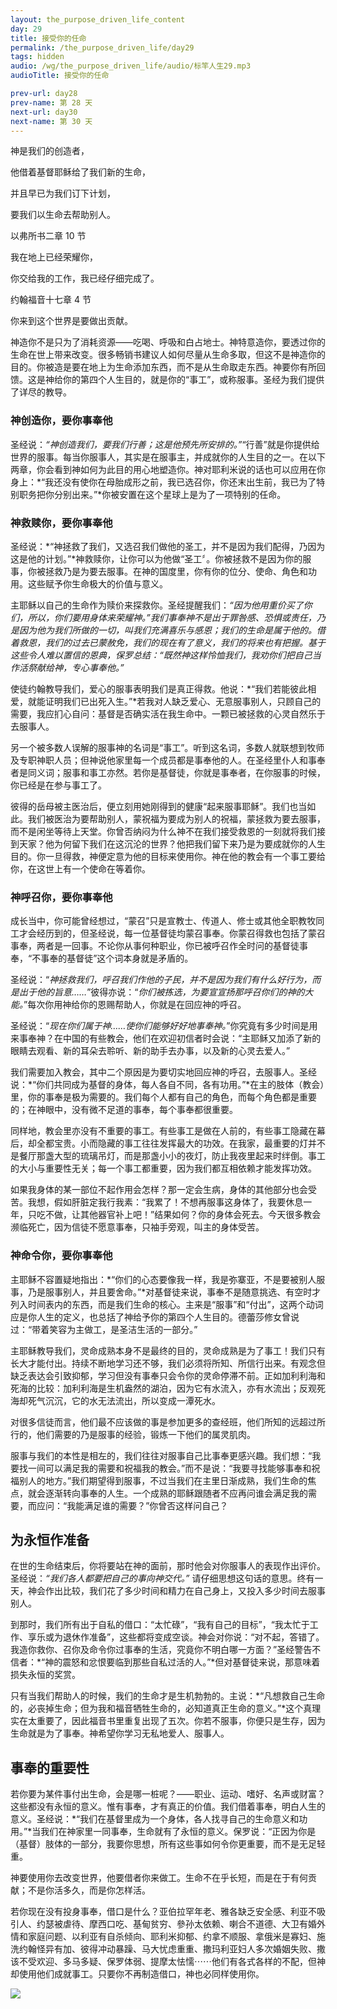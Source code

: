 ```yaml
---
layout: the_purpose_driven_life_content
day: 29
title: 接受你的任命
permalink: /the_purpose_driven_life/day29
tags: hidden
audio: /wg/the_purpose_driven_life/audio/标竿人生29.mp3
audioTitle: 接受你的任命

prev-url: day28
prev-name: 第 28 天
next-url: day30
next-name: 第 30 天
---
```


<div class="center script poem">
<p>神是我们的创造者，</p>
<p>他借着基督耶稣给了我们新的生命，</p>
<p>并且早已为我们订下计划，</p>
<p>要我们以生命去帮助别人。</p>
<p class="sp-verse">以弗所书二章 10 节</p>
</div>
<div class="center script poem">
<p>我在地上已经荣耀你，</p>
<p>你交给我的工作，我已经仔细完成了。</p>
<p class="sp-verse">约翰福音十七章 4 节</p>
</div>
<p class="first">你来到这个世界是要做出贡献。</p>

神造你不是只为了消耗资源——吃喝、呼吸和白占地士。神特意造你，要透过你的生命在世上带来改变。很多畅销书建议人如何尽量从生命多取，但这不是神造你的目的。你被造是要在地上为生命添加东西，而不是从生命取走东西。神要你有所回馈。这是神给你的第四个人生目的，就是你的“事工”，或称服事。圣经为我们提供了详尽的教导。

### 神创造你，要你事奉他

圣经说：*“神创造我们，要我们行善；这是他预先所安排的。”*“行善”就是你提供给世界的服事。每当你服事人，其实是在服事主，并成就你的人生目的之一。在以下两章，你会看到神如何为此目的用心地塑造你。神对耶利米说的话也可以应用在你身上：*“我还没有使你在母胎成形之前，我已选召你，你还末出生前，我已为了特别职务把你分别出来。”*你被安置在这个星球上是为了一项特别的任命。

### 神救赎你，要你事奉他

圣经说：*“神拯救了我们，又选召我们做他的圣工，并不是因为我们配得，乃因为这是他的计划。”*神救赎你，让你可以为他做“圣工〞。你被拯救不是因为你的服事，你被拯救乃是为要去服事。在神的国度里，你有你的位分、使命、角色和功用。这些赋予你生命极大的价值与意义。

主耶稣以自己的生命作为赎价来探救你。圣经提醒我们：*“因为他用重价买了你们，所以，你们要用身体来荣耀神。”*我们事奉神不是出于罪咎感、恐惧或责任，乃是因为他为我们所做的一切，叫我们充满喜乐与感恩；我们的生命是属于他的。借着救恩，我们的过去已蒙赦免，我们的现在有了意义，我们的将来也有把握。基于这些令人难以置信的恩典，保罗总结：*“既然神这样怜恤我们，我劝你们把自己当作活祭献给神，专心事奉他。”*

使徒约翰教导我们，爱心的服事表明我们是真正得救。他说：*“我们若能彼此相爱，就能证明我们已出死入生。”*若我对人缺乏爱心、无意服事别人，只顾自己的需要，我应扪心自问：基督是否确实活在我生命中。一颗已被拯救的心灵自然乐于去服事人。

另一个被多数人误解的服事神的名词是“事工”。听到这名词，多数人就联想到牧师及专职神职人员；但神说他家里每一个成员都是事奉他的人。在圣经里仆人和事奉者是同义词；服事和事工亦然。若你是基督徒，你就是事奉者，在你服事的时候，你已经是在参与事工了。

彼得的岳母被主医治后，便立刻用她刚得到的健康“起来服事耶稣”。我们也当如此。我们被医治为要帮助别人，蒙祝福为要成为别人的祝福，蒙拯救为要去服事，而不是闲坐等待上天堂。你曾否纳闷为什么神不在我们接受救恩的一刻就将我们接到天家？他为何留下我们在这沉沦的世界？他把我们留下来乃是为要成就你的人生目的。你一旦得救，神便定意为他的目标来使用你。神在他的教会有一个事工要给你，在这世上有一个使命在等着你。

### 神呼召你，要你事奉他

成长当中，你可能曾经想过，“蒙召”只是宣教士、传道人、修士或其他全职教牧同工才会经历到的，但圣经说，每一位基督徒均蒙召事奉。你蒙召得救也包括了蒙召事奉，两者是一回事。不论你从事何种职业，你已被呼召作全时问的基督徒事奉，“不事奉的基督徒”这个词本身就是矛盾的。

圣经说：“*神拯救我们，呼召我们作他的子民，并不是因为我们有什么好行为，而是出于他的旨意……*”彼得亦说：“*你们被拣选，为要宣宣扬那呼召你们的神的大能。*”每次你用神给你的恩赐帮助人，你就是在回应神的呼召。

圣经说：“*现在你们属于神……使你们能够好好地事奉神。*”你究竟有多少时间是用来事奉神？在中国的有些教会，他们在欢迎初信者时会说：“主耶稣又加添了新的眼睛去观看、新的耳朵去聆听、新的助手去办事，以及新的心灵去爱人。”

我们需要加入教会，其中二个原因是为要切实地回应神的呼召，去服事人。圣经说：*“你们共同成为基督的身体，每人各自不同，各有功用。”*在主的肢体（教会）里，你的事奉是极为需要的。我们每个人都有自己的角色，而每个角色都是重要的；在神眼中，没有微不足道的事奉，每个事奉都很重要。

同样地，教会里亦没有不重要的事工。有些事工是做在人前的，有些事工隐藏在幕后，却全都宝贵。小而隐藏的事工往往发挥最大的功效。在我家，最重要的灯并不是餐厅那盏大型的琉璃吊灯，而是那盏小小的夜灯，防止我夜里起来时绊倒。事工的大小与重要性无关；每一个事工都重要，因为我们都互相依赖才能发挥功效。

如果我身体的某一部位不起作用会怎样？那一定会生病，身体的其他部分也会受苦。我想，假如肝脏定我行我素：“我累了！不想再服事这身体了，我要休息一年，只吃不做，让其他器官补上吧！”结果如何？你的身体会死去。今天很多教会濒临死亡，因为信徒不愿意事奉，只袖手旁观，叫主的身体受苦。

### 神命令你，要你事奉他

主耶稣不容置疑地指出：*“你们的心态要像我一样，我是弥寨亚，不是要被别人服事，乃是服事别人，并且要舍命。”*对基督徒来说，事奉不是随意挑选、有空时才列入时间表内的东西，而是我们生命的核心。主来是“服事”和“付出”，这两个动词应是你人生的定义，也总括了神给予你的第四个人生目的。德蕾莎修女曾说过：“带着笑容为主做工，是圣洁生活的一部分。”

主耶稣教导我们，灵命成熟本身不是最终的目的，灵命成熟是为了事工！我们只有长大才能付出。持续不断地学习还不够，我们必须将所知、所信行出来。有观念但缺乏表达会引致抑郁，学习但没有事奉只会令你的灵命停滞不前。正如加利利海和死海的比较：加利利海是生机盎然的湖泊，因为它有水流入，亦有水流出；反观死海却死气沉沉，它的水无法流出，所以变成一潭死水。

对很多信徒而言，他们最不应该做的事是参加更多的查经班，他们所知的远超过所行的，他们需要的乃是服事的经验，锻炼一下他们的属灵肌肉。

服事与我们的本性是相左的，我们往往对服事自己比事奉更感兴趣。我们想：“我要找一间可以满足我的需要和祝福我的教会。”而不是说：“我要寻找能够事奉和祝福别人的地方。”我们期望得到服事，不过当我们在主里日渐成熟，我们生命的焦点，就会逐渐转向事奉的人生。一个成熟的耶稣跟随者不应再问谁会满足我的需要，而应问：“我能满足谁的需要？”你曾否这样问自己？

## 为永恒作准备

在世的生命结束后，你将要站在神的面前，那时他会对你服事人的表现作出评价。圣经说：*“我们各人都要把自己的事向神交代。”*
请仔细思想这句话的意思。终有一天，神会作出比较，我们花了多少时间和精力在自己身上，又投入多少时间去服事别人。

到那时，我们所有出于自私的借口：“太忙碌”，“我有自己的目标”，“我太忙于工作、享乐或为退休作准备”，这些都将变成空谈。神会对你说：“对不起，答错了。我造你救你、召你及命令你过事奉的生活，究竟你不明白哪一方面？”圣经警告不信者：*“神的震怒和忿恨要临到那些自私过活的人。”*但对基督徒来说，那意味着损失永恒的奖赏。

只有当我们帮助人的时候，我们的生命才是生机勃勃的。主说：*“凡想救自己生命的，必丧掉生命；但为我和福音牺牲生命的，必知道真正生命的意义。”*这个真理实在太重要了，因此福音书里重复出现了五次。你若不服事，你便只是生存，因为生命就是为了事奉。神希望你学习无私地爱人、服事人。

## 事奉的重要性

若你要为某件事付出生命，会是哪一桩呢？——职业、运动、嗜好、名声或财富？这些都没有永恒的意义。惟有事奉，才有真正的价值。我们借着事奉，明白人生的意义。圣经说：*“我们在基督里成为一个身体，各人找寻自己的生命意义和功用。”*当我们在神家里一同事奉，生命就有了永恒的意义。保罗说：“正因为你是（基督）肢体的一部分，我要你思想，所有这些事如何令你更重要，而不是无足轻重。

神要使用你去改变世界，他要借者你来做工。生命不在乎长短，而是在于有何贡献；不是你活多久，而是你怎样活。

若你现在没有投身事奉，借口是什么？亚伯拉罕年老、雅各缺乏安全感、利亚不吸引人、约瑟被虐待、摩西口吃、基甸贫穷、參孙太依赖、喇合不道德、大卫有婚外情和家庭问题、以利亚有自杀倾向、耶利米抑郁、约拿不顺服、拿俄米是寡妇、施洗约翰怪异有加、彼得冲动暴躁、马大忧虑重重、撒玛利亚妇人多次婚姻失败、撒该不受欢迎、多马多疑、保罗体弱、提摩太怯懦⋯⋯他们有各式各样的不配，但神却使用他们成就事工。只要你不再制造借口，神也必同样使用你。

<div class="article-img-wrapper">
  <img src="https://typora-1259024198.cos.ap-beijing.myqcloud.com/wg/the_purpose_driven_life/image/day29_card.jpg">
</div>

